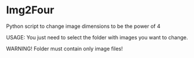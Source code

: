 # Img2Four
Python script to change image dimensions to be the power of 4


USAGE:
You just need to select the folder with images you want to change.


WARNING! 
Folder must contain only image files!
